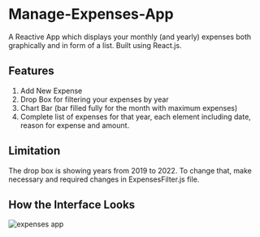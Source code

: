 # Manage-Expenses-App
A Reactive App which displays your monthly (and yearly) expenses both graphically and in form of a list. 
Built using React.js.
## Features 
1) Add New Expense 
2) Drop Box for filtering your expenses by year
3) Chart Bar (bar filled fully for the month with maximum expenses)
4) Complete list of expenses for that year, each element including date, reason for expense and amount. 

## Limitation
The drop box is showing years from 2019 to 2022. To change that, make necessary and required changes in ExpensesFilter.js file.

## How the Interface Looks

![expenses app](https://user-images.githubusercontent.com/61940499/133029286-ca5c33f9-6ce7-4180-9925-e3a00b0c919c.PNG)



